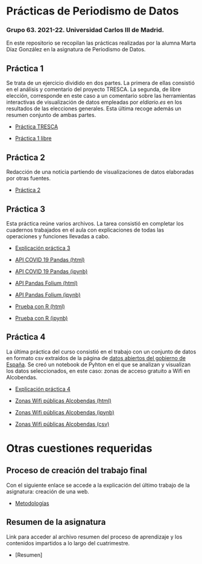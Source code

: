 # Prácticas de Periodismo de Datos 

### Grupo 63. 2021-22. Universidad Carlos III de Madrid. 
En este repositorio se recopilan las prácticas realizadas por la alumna Marta Díaz González en la asignatura de Periodismo de Datos. 

## Práctica 1

Se trata de un ejercicio dividido en dos partes. La primera de ellas consistió en el análisis y comentario del proyecto TRESCA. La segunda, de libre elección, corresponde en este caso a un comentario sobre las herramientas interactivas de visualización de datos empleadas por *eldiario.es* en los resultados de las elecciones generales. Esta última recoge además un resumen conjunto de ambas partes. 

- [Práctica TRESCA](https://github.com/Pontedatos/MartaDiaz/blob/main/practica-1-tresca.md)

- [Práctica 1 libre](https://github.com/Pontedatos/MartaDiaz/blob/main/practica-1-libre.md)

## Práctica 2

Redacción de una noticia partiendo de visualizaciones de datos elaboradas por otras fuentes. 

- [Práctica 2]( https://github.com/Pontedatos/MartaDiaz/blob/main/practica-2.md)

## Práctica 3 

Esta práctica reúne varios archivos. La tarea consistió en completar los cuadernos trabajados en el aula con explicaciones de todas las operaciones y funciones llevadas a cabo. 

- [Explicación práctica 3]( https://github.com/Pontedatos/MartaDiaz/blob/main/practica-3.md)

- [API COVID 19 Pandas (html)]( https://github.com/Pontedatos/MartaDiaz/blob/main/python-api-covid19-pandas.html)

- [API COVID 19 Pandas (ipynb)]( https://github.com/Pontedatos/MartaDiaz/blob/main/python-api-covid19-pandas.ipynb)

- [API Pandas Folium (html)]( https://github.com/Pontedatos/MartaDiaz/blob/main/api-pandas-folium.html)

- [API Pandas Folium (ipynb)]( https://github.com/Pontedatos/MartaDiaz/blob/main/api-pandas-folium.ipynb)

- [Prueba con R (html)]( https://github.com/Pontedatos/MartaDiaz/blob/main/probando-con-r.html)

- [Prueba con R (ipynb)]( https://github.com/Pontedatos/MartaDiaz/blob/main/api-pandas-folium.ipynb)


## Práctica 4

La última práctica del curso consistió en el trabajo con un conjunto de datos en formato csv extraídos de la página de [datos abiertos del gobierno de España](https://datos.gob.es/es/). Se creó un notebook de Pyhton en el que se analizan y visualizan los datos seleccionados, en este caso: zonas de acceso gratuito a Wifi en Alcobendas. 

- [Explicación práctica 4]( https://github.com/Pontedatos/MartaDiaz/blob/main/practica-4.md)

- [Zonas Wifi públicas Alcobendas (html)]( https://github.com/Pontedatos/MartaDiaz/blob/main/practica-4.html)

- [Zonas Wifi públicas Alcobendas (ipynb)]( https://github.com/Pontedatos/MartaDiaz/blob/main/python-api-covid19-pandas.ipynb)

- [Zonas Wifi públicas Alcobendas (csv)]( https://github.com/Pontedatos/MartaDiaz/blob/main/practica-4.csv)


# Otras cuestiones requeridas


## Proceso de creación del trabajo final

Con el siguiente enlace se accede a la explicación del último trabajo de la asignatura: creación de una web. 

- [Metodologías](https://github.com/Pontedatos/MartaDiaz/blob/main/metodologia.md)

## Resumen de la asignatura 

Link para acceder al archivo resumen del proceso de aprendizaje y los contenidos impartidos a lo largo del cuatrimestre. 

- [Resumen]

